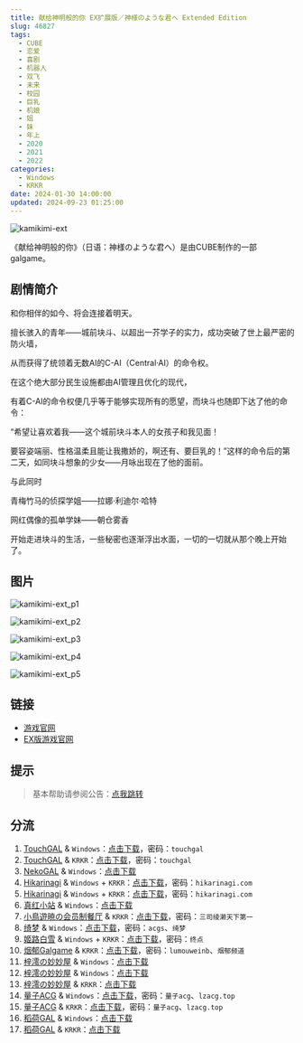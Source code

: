 ```yaml
---
title: 献给神明般的你 EX扩展版／神様のような君へ Extended Edition
slug: 46827
tags:
  - CUBE
  - 恋爱
  - 喜剧
  - 机器人
  - 双飞
  - 未来
  - 校园
  - 巨乳
  - 机娘
  - 姐
  - 妹
  - 年上
  - 2020
  - 2021
  - 2022
categories:
  - Windows
  - KRKR
date: 2024-01-30 14:00:00
updated: 2024-09-23 01:25:00
---
```


![kamikimi-ext](https://static.saop.cc/vns/img/kamikimi-ext.webp)

《献给神明般的你》（日语：神様のような君へ）是由CUBE制作的一部galgame。

<!-- more -->

## 剧情简介

和你相伴的如今、将会连接着明天。

擅长骇入的青年——城前块斗、以超出一芥学子的实力，成功突破了世上最严密的防火墙，

从而获得了统领着无数AI的C-AI（Central·AI）的命令权。

在这个绝大部分民生设施都由AI管理且优化的现代，

有着C-AI的命令权便几乎等于能够实现所有的愿望，而块斗也随即下达了他的命令：

“希望让喜欢着我——这个城前块斗本人的女孩子和我见面！

要容姿端丽、性格温柔且能让我撒娇的，啊还有、要巨乳的！”这样的命令后的第二天，如同块斗想象的少女——月咏出现在了他的面前。

与此同时

青梅竹马的侦探学姐——拉娜·利迪尔·哈特

网红偶像的孤单学妹——朝仓雾香

开始走进块斗的生活，一些秘密也逐渐浮出水面，一切的一切就从那个晚上开始了。

## 图片

![kamikimi-ext_p1](https://static.saop.cc/vns/img/kamikimi-ext_p1.webp)

![kamikimi-ext_p2](https://static.saop.cc/vns/img/kamikimi-ext_p2.webp)

![kamikimi-ext_p3](https://static.saop.cc/vns/img/kamikimi-ext_p3.webp)

![kamikimi-ext_p4](https://static.saop.cc/vns/img/kamikimi-ext_p4.webp)

![kamikimi-ext_p5](https://static.saop.cc/vns/img/kamikimi-ext_p5.webp)

## 链接

* [游戏官网](http://www.cuffs-cube.jp/products/kamikimi/)
* [EX版游戏官网](https://www.cuffs.co.jp/products/kamikimi_ext/)

## 提示

> 基本帮助请参阅公告：[点我跳转](/)

## 分流

1. [TouchGAL](https://www.touchgal.us/) & `Windows`：[点击下载](https://pan.touchgal.net/s/96Gsb)，密码：`touchgal`
2. [TouchGAL](https://www.touchgal.us/) & `KRKR`：[点击下载](https://pan.touchgal.net/s/dBPHb)，密码：`touchgal`
3. [NekoGAL](https://www.nekogal.com/) & `Windows`：[点击下载](https://pan.nekogal.top/s/VW7uy)
4. [Hikarinagi](https://www.hikarinagi.net/) & `Windows` + `KRKR`：[点击下载](https://pan.yurari.moe/s/2KCJ)，密码：`hikarinagi.com`
5. [Hikarinagi](https://www.hikarinagi.net/) & `Windows` + `KRKR`：[点击下载](https://pan.yurari.moe/s/W67QFg)，密码：`hikarinagi.com`
6. [真红小站](https://www.shinnku.com/) & `Windows`：[点击下载](https://www.shinnku.com/api/download/0/win/%E7%8C%AE%E7%BB%99%E7%A5%9E%E6%98%8E%E8%88%AC%E7%9A%84%E4%BD%A0%20Extended%20Edition%20v1.1.7z)
7. [小鳥遊暁の会员制餐厅](https://t-satoru.top/) & `KRKR`：[点击下载](https://pan.t-satoru.top/ode5/Galgames/%E3%80%90%E8%87%AA%E5%B0%81%E5%8C%85%E3%80%91%E5%8E%9F%E5%88%9B%E4%BD%9C%E5%93%81/%E7%8C%AE%E7%BB%99%E7%A5%9E%E6%98%8E%E8%88%AC%E7%9A%84%E4%BD%A0)，密码：`三司绫濑天下第一`
8. [绮梦](https://acgs.one/) & `Windows`：[点击下载](https://game.acgs.one/game/37.html)，密码：`acgs`、`绮梦`
9. [姬路白雪](https://jlbx.xyz/) & `Windows` + `KRKR`：[点击下载](https://pan.jlbx.xyz/?s=%E7%8C%AE%E7%BB%99%E7%A5%9E%E6%98%8E%E8%88%AC%E7%9A%84%E4%BD%A0)，密码：`终点`
10. [烟郁Galgame](https://yanyugal.top/) & `KRKR`：[点击下载](https://yanyugal.top/d/disk1/%E5%B0%8F%E5%B0%8F%E7%9A%84%E5%88%86%E4%BA%AB%EF%BC%88PC%EF%BC%86%E5%AE%89%E5%8D%93%EF%BC%89/%E5%AE%89%E5%8D%93/krkr/%E7%8C%AE%E7%BB%99%E7%A5%9E%E6%98%8E%E8%88%AC%E7%9A%84%E4%BD%A0%20Extended%20Edition.7z)，密码：`lumouweinb`、`烟郁频道`
11. [梓澪の妙妙屋](https://zi0.cc/) & `Windows`：[点击下载](https://zi0.cc/d/%60%E3%80%90%E5%90%88%E9%9B%86%E7%B3%BB%E5%88%97%E3%80%91/%E5%8D%97%2BGalGame%E6%B1%89%E5%8C%96%E5%8C%BA%E5%85%A8%E5%8C%BA%E8%B5%84%E6%BA%90%E5%A4%87%E4%BB%BD/1/07/%5BCUBE%5D%20%E7%A5%9E%E6%A7%98%E3%81%AE%E3%82%88%E3%81%86%E3%81%AA%E5%90%9B%E3%81%B8%20EXTENDED%20EDITION%20%20%E7%8C%AE%E7%BB%99%E7%A5%9E%E6%98%8E%E8%88%AC%E7%9A%84%E4%BD%A0%20Ex%20V1.1%E6%B1%89%E5%8C%96%E7%A1%AC%E7%9B%98%E7%89%88%5B%E7%BB%BF%E8%8C%B6%E6%B1%89%E5%8C%96%E7%BB%84%5D.zip?sign=4K5SeUiVkr9_9bj1uWEZGzPVyG8T7BmExkCoBvFn3Fo=:0)
12. [梓澪の妙妙屋](https://zi0.cc/) & `Windows`：[点击下载](https://zi0.cc/d/%2C%E3%80%90ADV-%E5%86%92%E9%99%A9%E6%B8%B8%E6%88%8F%E3%80%91/%E3%80%90PC%2B%E5%AE%89%E5%8D%93%E3%80%91%E7%8C%AE%E7%BB%99%E7%A5%9E%E6%98%8E%E8%88%AC%E7%9A%84%E4%BD%A0%20Extended%20Edition/%E3%80%90%20PC%E7%A1%AC%E7%9B%98%E3%80%91%E7%8C%AE%E7%BB%99%E7%A5%9E%E6%98%8E%E8%88%AC%E7%9A%84%E4%BD%A0%20Extended%20Edition.zip?sign=KjFuRxyJ0wQpaXeEuSmBUavHzibAXPsy1tYEel2Jrrc=:0)
13. [梓澪の妙妙屋](https://zi0.cc/) & `KRKR`：[点击下载](https://zi0.cc/d/%2C%E3%80%90ADV-%E5%86%92%E9%99%A9%E6%B8%B8%E6%88%8F%E3%80%91/%E3%80%90PC%2B%E5%AE%89%E5%8D%93%E3%80%91%E7%8C%AE%E7%BB%99%E7%A5%9E%E6%98%8E%E8%88%AC%E7%9A%84%E4%BD%A0%20Extended%20Edition/%E3%80%90KRKR%E3%80%91%E3%80%90%E9%AB%98%E5%8E%8B%E6%B1%89%E5%8C%96%E3%80%91%E7%8C%AE%E7%BB%99%E7%A5%9E%E6%98%8E%E8%88%AC%E7%9A%84%E4%BD%A0%20Extended%20Edition.zip?sign=zfkyiAJmetiWiQPwhufYpEkYB-K_NC8ro8ZFR16Z_PU=:0)
14. [量子ACG](https://lzacg.org/) & `Windows`：[点击下载](https://lzacg.org/5665)，密码：`量子acg`、`lzacg.top`
15. [量子ACG](https://lzacg.org/) & `KRKR`：[点击下载](https://lzacg.org/5864)，密码：`量子acg`、`lzacg.top`
16. [稻荷GAL](https://inarigal.com/) & `Windows`：[点击下载](https://inarigal.com/detail/8463)
17. [稻荷GAL](https://inarigal.com/) & `KRKR`：[点击下载](https://inarigal.com/detail/8469)
